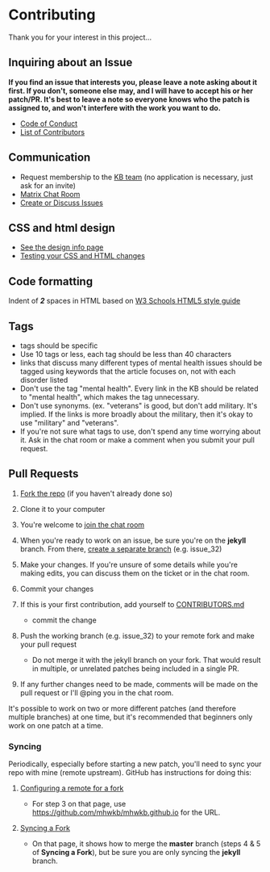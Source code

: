 # Contributing

Thank you for your interest in this project...

## Inquiring about an Issue

**If you find an issue that interests you, please leave a note asking
about it first. If you don't, someone else may, and I will have to
accept his or her patch/PR. It's best to leave a note so everyone knows
who the patch is assigned to, and won't interfere with the work you
want to do.**

* [Code of Conduct](CODE_OF_CONDUCT.md)
* [List of Contributors](CONTRIBUTORS.md)

## Communication

  * Request membership to the [KB
  team](https://github.com/orgs/mhwkb/teams/kb) (no application is
  necessary, just ask for an invite)
  * [Matrix Chat Room](https://riot.im/app/#/room/!IYJbSsQLyEzkioQJdn:matrix.org)
  * [Create or Discuss Issues](https://github.com/mhwkb/mhwkb.github.io/issues)

## CSS and html design

* [See the design info page](DESIGN.md)
* [Testing your CSS and HTML changes](TESTING.md)

## Code formatting
Indent of ***2*** spaces in HTML based on [W3 Schools HTML5 style guide](https://www.w3schools.com/htmL/html5_syntax.asp)

## Tags
* tags should be specific
* Use 10 tags or less, each tag should be less than 40 characters
* links that discuss many different types of mental health issues should be
tagged using keywords that the article focuses on, not with each disorder
listed
* Don't use the tag "mental health". Every link in the KB should be related
to "mental health", which makes the tag unnecessary.
* Don't use synonyms. (ex. "veterans" is good, but don't add military. It's
implied. If the links is more broadly about the military, then it's okay to
use "military" and "veterans".
* If you're not sure what tags to use, don't spend any time worrying about it. Ask in the
  chat room or make a comment when you submit your pull request.

## Pull Requests

1. [Fork the
repo](https://github.com/mhwkb/mhwkb.github.io#fork-destination-box)
(if you haven't already done so)

2. Clone it to your computer

3. You're welcome to [join the chat
room](https://riot.im/app/#/room/!IYJbSsQLyEzkioQJdn:matrix.org)

3. When you're ready to work on an issue, be sure you're on the
**jekyll** branch. From there, [create a separate
branch](https://github.com/Kunena/Kunena-Forum/wiki/Create-a-new-branch-with-git-and-manage-branches)
(e.g. issue_32)

4. Make your changes. If you're unsure of some details while you're
making edits, you can discuss them on the ticket or in the chat room.

5. Commit your changes

6. If this is your first contribution, add yourself to [CONTRIBUTORS.md](CONTRIBUTORS.md)
    * commit the change

6. Push the working branch (e.g. issue_32) to your remote fork and make your pull request

    * Do not merge it with the jekyll branch on your fork. That would
    result in multiple, or unrelated patches being included in a single
    PR.

8. If any further changes need to be made, comments will be made on the
pull request or I'll @ping you in the chat room.

It's possible to work on two or more different patches (and therefore
multiple branches) at one time, but it's recommended that beginners
only work on one patch at a time.

### Syncing ###
Periodically, especially before starting a new patch, you'll need to sync your
repo with mine (remote upstream). GitHub has instructions for doing this:

1. [Configuring a remote for a fork](https://help.github.com/articles/configuring-a-remote-for-a-fork/)
    * For step 3 on that page, use https://github.com/mhwkb/mhwkb.github.io for the URL.

2. [Syncing a Fork](https://help.github.com/articles/syncing-a-fork/)

    * On that page, it shows how to merge the **master** branch (steps
    4 & 5 of **Syncing a Fork**), but be sure you are only syncing the
    **jekyll** branch.
